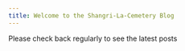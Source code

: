 ```yaml
---
title: Welcome to the Shangri-La-Cemetery Blog
---
```


Please check back regularly to see the latest posts
